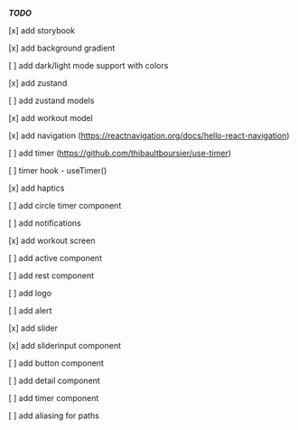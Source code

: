 ***TODO***

[x] add storybook

[x] add background gradient

[ ] add dark/light mode support with colors

[x] add zustand

[ ] add zustand models

[x] add workout model

[x] add navigation (https://reactnavigation.org/docs/hello-react-navigation)

[ ] add timer (https://github.com/thibaultboursier/use-timer)

[ ] timer hook - useTimer()

[x] add haptics

[ ] add circle timer component

[ ] add notifications

[x] add workout screen

[ ] add active component

[ ] add rest component

[ ] add logo

[ ] add alert

[x] add slider

[x] add sliderinput component

[ ] add button component

[ ] add detail component

[ ] add timer component

[ ] add aliasing for paths